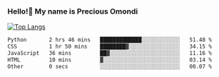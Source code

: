 ### Hello!👋 My name is Precious Omondi 

[![Top Langs](https://github-readme-stats.vercel.app/api/top-langs/?username=Presho99&langs_count=8&theme=dark)](https://github.com/Presho99/github-readme-stats)



<!--START_SECTION:waka-->

```txt
Python       2 hrs 46 mins   █████████████░░░░░░░░░░░░   51.48 %
CSS          1 hr 50 mins    ████████▓░░░░░░░░░░░░░░░░   34.15 %
JavaScript   36 mins         ██▓░░░░░░░░░░░░░░░░░░░░░░   11.16 %
HTML         10 mins         ▓░░░░░░░░░░░░░░░░░░░░░░░░   03.14 %
Other        0 secs          ░░░░░░░░░░░░░░░░░░░░░░░░░   00.07 %
```

<!--END_SECTION:waka-->

